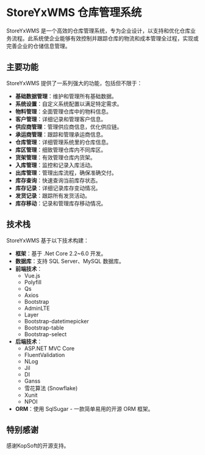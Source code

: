 # StoreYxWMS 仓库管理系统

StoreYxWMS 是一个高效的仓库管理系统，专为企业设计，以支持和优化仓库业务流程。此系统使企业能够有效控制并跟踪仓库的物流和成本管理全过程，实现或完善企业的仓储信息管理。

## 主要功能

StoreYxWMS 提供了一系列强大的功能，包括但不限于：

- **基础数据管理**：维护和管理所有基础数据。
- **系统设置**：自定义系统配置以满足特定需求。
- **物料管理**：全面管理仓库中的物料信息。
- **客户管理**：详细记录和管理客户信息。
- **供应商管理**：管理供应商信息，优化供应链。
- **承运商管理**：跟踪和管理承运商信息。
- **仓库管理**：详细管理系统里的仓库信息。
- **库区管理**：细致管理仓库内不同库区。
- **货架管理**：有效管理仓库内货架。
- **入库管理**：监控和记录入库活动。
- **出库管理**：管理出库流程，确保准确交付。
- **库存查询**：快速查询当前库存状态。
- **库存记录**：详细记录库存变动情况。
- **发货记录**：跟踪所有发货活动。
- **库存移动**：记录和管理库存移动情况。

## 技术栈

StoreYxWMS 基于以下技术构建：

- **框架**：基于 .Net Core 2.2~6.0 开发。
- **数据库**：支持 SQL Server、MySQL 数据库。
- **前端技术**：
  - Vue.js
  - Polyfill
  - Qs
  - Axios
  - Bootstrap
  - AdminLTE
  - Layer
  - Bootstrap-datetimepicker
  - Bootstrap-table
  - Bootstrap-select
- **后端技术**：
  - ASP.NET MVC Core
  - FluentValidation
  - NLog
  - Jil
  - DI
  - Ganss
  - 雪花算法 (Snowflake)
  - Xunit
  - NPOI
- **ORM**：使用 SqlSugar - 一款简单易用的开源 ORM 框架。

## 特别感谢

感谢KopSoft的开源支持。
